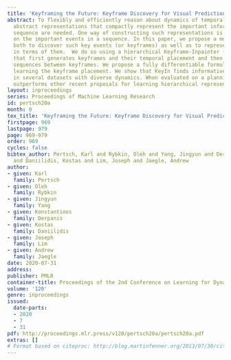 ```yaml
---
title: 'Keyframing the Future: Keyframe Discovery for Visual Prediction and Planning'
abstract: To flexibly and efficiently reason about dynamics of temporal sequences,
  abstract representations that compactly represent the important information in the
  sequence are needed. One way of constructing such representations is by focusing
  on the important events in a sequence. In this paper, we propose a model that learns
  both to discover such key events (or keyframes) as well as to represent the sequence
  in terms of them.  We do so using a hierarchical Keyframe-Inpainter (KeyIn) model
  that first generates keyframes and their temporal placement and then inpaints the
  sequences between keyframes. We propose a fully differentiable formulation for efficiently
  learning the keyframe placement. We show that KeyIn finds informative keyframes
  in several datasets with diverse dynamics. When evaluated on a planning task, KeyIn
  outperforms other recent proposals for learning hierarchical representations.
layout: inproceedings
series: Proceedings of Machine Learning Research
id: pertsch20a
month: 0
tex_title: 'Keyframing the Future: Keyframe Discovery for Visual Prediction and Planning'
firstpage: 969
lastpage: 979
page: 969-979
order: 969
cycles: false
bibtex_author: Pertsch, Karl and Rybkin, Oleh and Yang, Jingyun and Derpanis, Konstantinos
  and Daniilidis, Kostas and Lim, Joseph and Jaegle, Andrew
author:
- given: Karl
  family: Pertsch
- given: Oleh
  family: Rybkin
- given: Jingyun
  family: Yang
- given: Konstantinos
  family: Derpanis
- given: Kostas
  family: Daniilidis
- given: Joseph
  family: Lim
- given: Andrew
  family: Jaegle
date: 2020-07-31
address: 
publisher: PMLR
container-title: Proceedings of the 2nd Conference on Learning for Dynamics and Control
volume: '120'
genre: inproceedings
issued:
  date-parts:
  - 2020
  - 7
  - 31
pdf: http://proceedings.mlr.press/v120/pertsch20a/pertsch20a.pdf
extras: []
# Format based on citeproc: http://blog.martinfenner.org/2013/07/30/citeproc-yaml-for-bibliographies/
---
```

